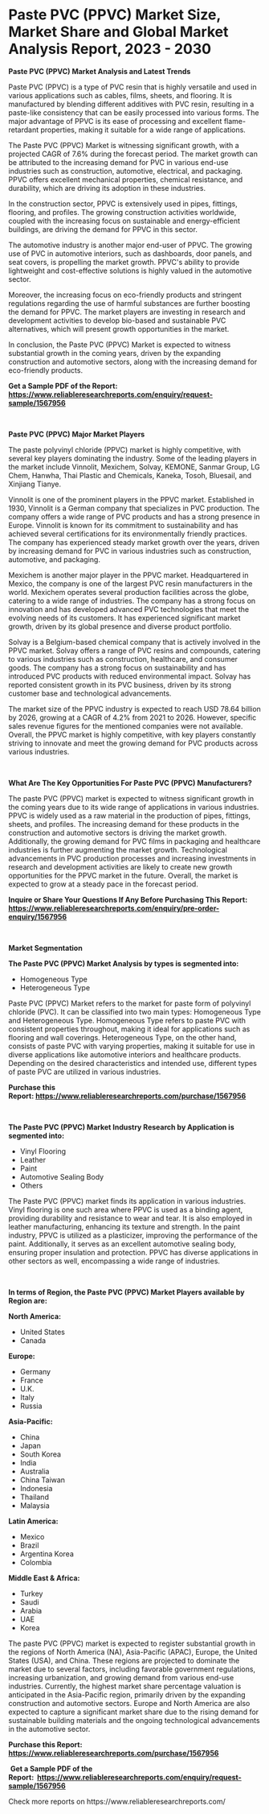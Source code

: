 <p><h1>Paste PVC (PPVC) Market Size, Market Share and Global Market Analysis Report, 2023 - 2030</h1></p><p><strong>Paste PVC (PPVC) Market Analysis and Latest Trends</strong></p>
<p><p>Paste PVC (PPVC) is a type of PVC resin that is highly versatile and used in various applications such as cables, films, sheets, and flooring. It is manufactured by blending different additives with PVC resin, resulting in a paste-like consistency that can be easily processed into various forms. The major advantage of PPVC is its ease of processing and excellent flame-retardant properties, making it suitable for a wide range of applications.</p><p>The Paste PVC (PPVC) Market is witnessing significant growth, with a projected CAGR of 7.6% during the forecast period. The market growth can be attributed to the increasing demand for PVC in various end-use industries such as construction, automotive, electrical, and packaging. PPVC offers excellent mechanical properties, chemical resistance, and durability, which are driving its adoption in these industries.</p><p>In the construction sector, PPVC is extensively used in pipes, fittings, flooring, and profiles. The growing construction activities worldwide, coupled with the increasing focus on sustainable and energy-efficient buildings, are driving the demand for PPVC in this sector.</p><p>The automotive industry is another major end-user of PPVC. The growing use of PVC in automotive interiors, such as dashboards, door panels, and seat covers, is propelling the market growth. PPVC's ability to provide lightweight and cost-effective solutions is highly valued in the automotive sector.</p><p>Moreover, the increasing focus on eco-friendly products and stringent regulations regarding the use of harmful substances are further boosting the demand for PPVC. The market players are investing in research and development activities to develop bio-based and sustainable PVC alternatives, which will present growth opportunities in the market.</p><p>In conclusion, the Paste PVC (PPVC) Market is expected to witness substantial growth in the coming years, driven by the expanding construction and automotive sectors, along with the increasing demand for eco-friendly products.</p></p>
<p><strong>Get a Sample PDF of the Report:&nbsp; <a href="https://www.reliableresearchreports.com/enquiry/request-sample/1567956">https://www.reliableresearchreports.com/enquiry/request-sample/1567956</a></strong></p>
<p>&nbsp;</p>
<p><strong>Paste PVC (PPVC) Major Market Players</strong></p>
<p><p>The paste polyvinyl chloride (PPVC) market is highly competitive, with several key players dominating the industry. Some of the leading players in the market include Vinnolit, Mexichem, Solvay, KEMONE, Sanmar Group, LG Chem, Hanwha, Thai Plastic and Chemicals, Kaneka, Tosoh, Bluesail, and Xinjiang Tianye.</p><p>Vinnolit is one of the prominent players in the PPVC market. Established in 1930, Vinnolit is a German company that specializes in PVC production. The company offers a wide range of PVC products and has a strong presence in Europe. Vinnolit is known for its commitment to sustainability and has achieved several certifications for its environmentally friendly practices. The company has experienced steady market growth over the years, driven by increasing demand for PVC in various industries such as construction, automotive, and packaging.</p><p>Mexichem is another major player in the PPVC market. Headquartered in Mexico, the company is one of the largest PVC resin manufacturers in the world. Mexichem operates several production facilities across the globe, catering to a wide range of industries. The company has a strong focus on innovation and has developed advanced PVC technologies that meet the evolving needs of its customers. It has experienced significant market growth, driven by its global presence and diverse product portfolio.</p><p>Solvay is a Belgium-based chemical company that is actively involved in the PPVC market. Solvay offers a range of PVC resins and compounds, catering to various industries such as construction, healthcare, and consumer goods. The company has a strong focus on sustainability and has introduced PVC products with reduced environmental impact. Solvay has reported consistent growth in its PVC business, driven by its strong customer base and technological advancements.</p><p>The market size of the PPVC industry is expected to reach USD 78.64 billion by 2026, growing at a CAGR of 4.2% from 2021 to 2026. However, specific sales revenue figures for the mentioned companies were not available. Overall, the PPVC market is highly competitive, with key players constantly striving to innovate and meet the growing demand for PVC products across various industries.</p></p>
<p>&nbsp;</p>
<p><strong>What Are The Key Opportunities For Paste PVC (PPVC) Manufacturers?</strong></p>
<p><p>The paste PVC (PPVC) market is expected to witness significant growth in the coming years due to its wide range of applications in various industries. PPVC is widely used as a raw material in the production of pipes, fittings, sheets, and profiles. The increasing demand for these products in the construction and automotive sectors is driving the market growth. Additionally, the growing demand for PVC films in packaging and healthcare industries is further augmenting the market growth. Technological advancements in PVC production processes and increasing investments in research and development activities are likely to create new growth opportunities for the PPVC market in the future. Overall, the market is expected to grow at a steady pace in the forecast period.</p></p>
<p><strong>Inquire or Share Your Questions If Any Before Purchasing This Report: <a href="https://www.reliableresearchreports.com/enquiry/pre-order-enquiry/1567956">https://www.reliableresearchreports.com/enquiry/pre-order-enquiry/1567956</a></strong></p>
<p>&nbsp;</p>
<p><strong>Market Segmentation</strong></p>
<p><strong>The Paste PVC (PPVC) Market Analysis by types is segmented into:</strong></p>
<p><ul><li>Homogeneous Type</li><li>Heterogeneous Type</li></ul></p>
<p><p>Paste PVC (PPVC) Market refers to the market for paste form of polyvinyl chloride (PVC). It can be classified into two main types: Homogeneous Type and Heterogeneous Type. Homogeneous Type refers to paste PVC with consistent properties throughout, making it ideal for applications such as flooring and wall coverings. Heterogeneous Type, on the other hand, consists of paste PVC with varying properties, making it suitable for use in diverse applications like automotive interiors and healthcare products. Depending on the desired characteristics and intended use, different types of paste PVC are utilized in various industries.</p></p>
<p><strong>Purchase this Report:&nbsp;<a href="https://www.reliableresearchreports.com/purchase/1567956">https://www.reliableresearchreports.com/purchase/1567956</a></strong></p>
<p>&nbsp;</p>
<p><strong>The Paste PVC (PPVC) Market Industry Research by Application is segmented into:</strong></p>
<p><ul><li>Vinyl Flooring</li><li>Leather</li><li>Paint</li><li>Automotive Sealing Body</li><li>Others</li></ul></p>
<p><p>The Paste PVC (PPVC) market finds its application in various industries. Vinyl flooring is one such area where PPVC is used as a binding agent, providing durability and resistance to wear and tear. It is also employed in leather manufacturing, enhancing its texture and strength. In the paint industry, PPVC is utilized as a plasticizer, improving the performance of the paint. Additionally, it serves as an excellent automotive sealing body, ensuring proper insulation and protection. PPVC has diverse applications in other sectors as well, encompassing a wide range of industries.</p></p>
<p>&nbsp;</p>
<p><strong>In terms of Region, the Paste PVC (PPVC) Market Players available by Region are:</strong></p>
<p>
    <p> <strong> North America: </strong>
        <ul>
            <li>United States</li>
            <li>Canada</li>
        </ul>
        </p> 
    <p> <strong> Europe: </strong>
        <ul>
            <li>Germany</li>
            <li>France</li>
            <li>U.K.</li>
            <li>Italy</li>
            <li>Russia</li>
        </ul>
        </p> 
    <p> <strong> Asia-Pacific: </strong>
        <ul>
            <li>China</li>
            <li>Japan</li>
            <li>South Korea</li>
            <li>India</li>
            <li>Australia</li>
            <li>China Taiwan</li>
            <li>Indonesia</li>
            <li>Thailand</li>
            <li>Malaysia</li>
        </ul>
        </p> 
    <p> <strong> Latin America: </strong>
        <ul>
            <li>Mexico</li>
            <li>Brazil</li>
            <li>Argentina Korea</li>
            <li>Colombia</li>
        </ul>
        </p> 
    <p> <strong> Middle East & Africa: </strong>
        <ul>
            <li>Turkey</li>
            <li>Saudi</li>
            <li>Arabia</li>
            <li>UAE</li>
            <li>Korea</li>
        </ul>
    </p>
    </p>
<p><p>The paste PVC (PPVC) market is expected to register substantial growth in the regions of North America (NA), Asia-Pacific (APAC), Europe, the United States (USA), and China. These regions are projected to dominate the market due to several factors, including favorable government regulations, increasing urbanization, and growing demand from various end-use industries. Currently, the highest market share percentage valuation is anticipated in the Asia-Pacific region, primarily driven by the expanding construction and automotive sectors. Europe and North America are also expected to capture a significant market share due to the rising demand for sustainable building materials and the ongoing technological advancements in the automotive sector.</p></p>
<p><strong>Purchase this Report: <a href="https://www.reliableresearchreports.com/purchase/1567956">https://www.reliableresearchreports.com/purchase/1567956</a></strong></p>
<p>&nbsp;<strong>Get a Sample PDF of the Report:&nbsp;&nbsp;<a href="https://www.reliableresearchreports.com/enquiry/request-sample/1567956">https://www.reliableresearchreports.com/enquiry/request-sample/1567956</a></strong></p>
<p><strong></strong></p>
<p>Check more reports on https://www.reliableresearchreports.com/</p>